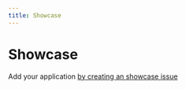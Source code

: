 ```yaml
---
title: Showcase
---
```


# Showcase

Add your application [by creating an showcase issue](https://github.com/svbutko/react-native-template-strong/issues/new/choose)
